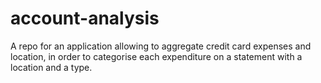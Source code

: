 # account-analysis

A repo for an application allowing to aggregate credit card expenses and location, in order to categorise each expenditure on a statement with a location and a type.
